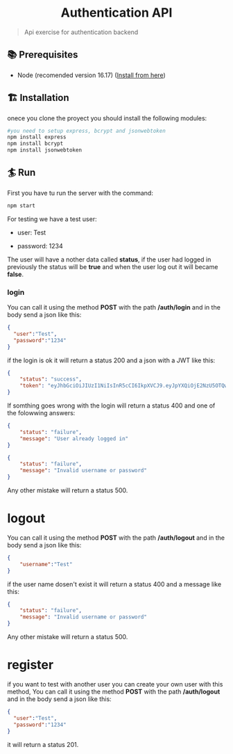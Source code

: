 <h1 align="center">Authentication API</h1>

> Api exercise for authentication backend

## 📚 Prerequisites

- Node (recomended version 16.17) ([Install from here](https://nodejs.org/es/))

## 🏗 Installation

onece you clone the proyect you should install the following modules:

```bash
#you need to setup express, bcrypt and jsonwebtoken
npm install express
npm install bcrypt
npm install jsonwebtoken
```

## 🏄 Run 

First you have tu run the server with the command:

```bash
npm start
```

For testing we have a test user:

- user: Test

- password: 1234

The user will have a nother data called **status**, if the user had logged in previously the status will be **true** and when the user log out it will became **false**.

### login

You can call it using the method **POST** with the path **/auth/login** and in the body send a json like this:

```json
{
  "user":"Test",
  "password":"1234"
}
```
if the login is ok it will return a status 200 and a json with a JWT like this:

```json
{
	"status": "success",
	"token": "eyJhbGciOiJIUzI1NiIsInR5cCI6IkpXVCJ9.eyJpYXQiOjE2NzU5OTQwNjEsImV4cCI6MTY3NTk5NzY2MX0.v75eEREY_oUnIIMWYnS3p8wS6dCuTHjIf9wVuxNTzfs"
}
```

If somthing goes wrong with the login will return a status 400 and one of the folowwing answers:

```json
{
	"status": "failure",
	"message": "User already logged in"
}

{
	"status": "failure",
	"message": "Invalid username or password"
}
```
Any other mistake will return a status 500.

# logout

You can call it using the method **POST** with the path **/auth/logout** and in the body send a json like this:

```json
{
	"username":"Test"
}
```

if the  user name dosen't exist it will return a status 400 and a message like this:

```json
{
	"status": "failure",
	"message": "Invalid username or password"
}
```

Any other mistake will return a status 500.

# register

if you want to test with another user you can create your own user with this method, You can call it using the method **POST** with the path **/auth/logout** and in the body send a json like this:

```json
{
  "user":"Test",
  "password":"1234"
}
```

it will return a status 201.
